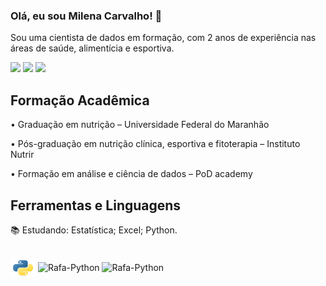 ### Olá, eu sou Milena Carvalho! 👋

Sou uma cientista de dados em formação, com 2 anos de experiência nas áreas de saúde, alimentícia e esportiva. 

<div> 
  <a href = "mailto:milenacarvalhonutri@gmail.com"><img src="https://img.shields.io/badge/Gmail-D14836?style=for-the-badge&logo=gmail&logoColor=white" target="_blank"></a>
  <a href="https://www.linkedin.com/in/milenacarvalho-datascience" target="_blank"><img src="https://img.shields.io/badge/-LinkedIn-%230077B5?style=for-the-badge&logo=linkedin&logoColor=white" target="_blank"></a> 
  <a href="https://www.kaggle.com/milenacarvalhods" target="_blank"><img src="https://img.shields.io/badge/Kaggle-20BEFF?style=for-the-badge&logo=Kaggle&logoColor=white" target="_blank"></a> 
</div>

## Formação Acadêmica

• Graduação em nutrição – Universidade Federal do Maranhão

• Pós-graduação em nutrição clínica, esportiva e fitoterapia – Instituto Nutrir

• Formação em análise e ciência de dados – PoD academy 

## Ferramentas e Linguagens

📚	Estudando: Estatística; Excel; Python.

<div style="display: inline_block"><br>
  <img align="center" alt="Rafa-Python" height="30" width="40" src="https://raw.githubusercontent.com/devicons/devicon/master/icons/python/python-original.svg">
  <img align="center" alt="Rafa-Python" height="30" width="40" src="https://cdn.jsdelivr.net/gh/devicons/devicon@latest/icons/jupyter/jupyter-original-wordmark.svg">
  <img align="center" alt="Rafa-Python" height="30" width="40" src="https://cdn.jsdelivr.net/gh/devicons/devicon@latest/icons/googlecolab/googlecolab-original.svg">
</div>
